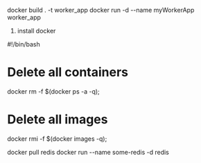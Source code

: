 docker build . -t worker_app
docker run -d --name myWorkerApp worker_app




1.  install docker


#!/bin/bash
# Delete all containers
docker rm -f $(docker ps -a -q);
# Delete all images
docker rmi -f $(docker images -q);




docker pull redis
docker run --name some-redis -d redis
